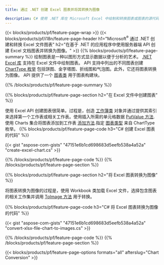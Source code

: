 ```yaml
---
title: 通过 .NET 创建 Excel 图表并将其转换为图像

description: C# 使用 .NET 库在 Microsoft Excel 中绘制和转换图表或图表的源代码。 
---
```

{{< blocks/products/pf/feature-page-wrap >}}
{{< blocks/products/pf/i18n/feature-page-header h1="Microsoft<sup>&reg;</sup> 通过 .NET 创建和转换 Excel 文件图表" h2="在基于 .NET 的应用程序中使用服务器端 API 创建 Excel 文档图表并转换为图像。" >}}
{{% blocks/products/pf/feature-page-summary %}}
绘制图表是一种以图形方式显示数据以便于分析的艺术。 [.NET Excel 库](/cells/net/) 支持在 Excel 文件中绘制图表。 API 支持中列出的不同图表创建 [ChartType 枚举](https://reference.aspose.com/cells/net/aspose.cells.charts/charttype) 包括饼图、金字塔图、折线图和气泡图。此外，它还将图表转换为图像。 API 提供了一个 [图表类](https://reference.aspose.com/cells/net/aspose.cells.charts) 用于图表构建块。

{{% /blocks/products/pf/feature-page-summary %}}

{{% blocks/products/pf/feature-page-section h2="在 Excel 文件中创建图表" %}}

使用 Excel API 创建图表很简单。过程是，创造 [工作簿类](https://reference.aspose.com/cells/net/aspose.cells/workbook) 对象并通过提供其索引来选择第一个工作表或相关工作表。使用插入所需的单元格数据 [PutValue 方法](https://reference.aspose.com/cells/net/aspose.cells/cell/methods/putvalue/index).使用 Charts 集合将图表添加到工作表 [添加方法](https://reference.aspose.com/cells/net/aspose.cells.charts/chartcollection/methods/add).指定 [图表类型](https://reference.aspose.com/cells/net/aspose.cells.charts/charttype) 来自 ChartType 枚举。
{{% blocks/products/pf/feature-page-code h3="C# 创建 Excel 图表的代码" %}}

{{< gist "aspose-com-gists" "47151e6b1cd698683d5eefb538a4a52a" "create-excel-chart.cs" >}}

{{% /blocks/products/pf/feature-page-code %}}
{{% /blocks/products/pf/feature-page-section %}}


{{% blocks/products/pf/feature-page-section h2="将 Excel 图表转换为图像" %}}

将图表转换为图像的过程是，使用 Workbook 类加载 Excel 文件，选择包含图表的相关工作集并调用 [ToImage 方法](https://reference.aspose.com/cells/net/aspose.cells.charts.chart/toimage/methods/7) 用于转换。

{{% blocks/products/pf/feature-page-code h3="C# 将 Excel 图表转换为图像的代码" %}}

{{< gist "aspose-com-gists" "47151e6b1cd698683d5eefb538a4a52a" "convert-xlsx-file-chart-to-images.cs" >}}

{{% /blocks/products/pf/feature-page-code %}}
{{% /blocks/products/pf/feature-page-section %}}

{{< blocks/products/pf/feature-page-options formats="all" afterslug="Chart Conversion" >}}
